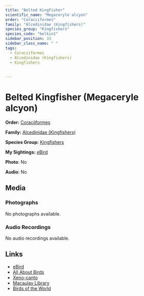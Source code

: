```yaml
---
title: "Belted Kingfisher"
scientific_name: "Megaceryle alcyon"
order: "Coraciiformes"
family: "Alcedinidae (Kingfishers)"
species_group: "Kingfishers"
species_code: "belkin1"
sidebar_position: 33
sidebar_class_name: " "
tags: 
  - Coraciiformes
  - Alcedinidae (Kingfishers)
  - Kingfishers
  
  
---
```


# Belted Kingfisher (Megaceryle alcyon)

**Order:** [Coraciiformes](/tags/coraciiformes)

**Family:** [Alcedinidae (Kingfishers)](/tags/alcedinidae-kingfishers)

**Species Group:** [Kingfishers](/tags/kingfishers)

**My Sightings:** [eBird](https://ebird.org/lifelist?r=world&time=life&spp=belkin1)

**Photo**: No 

**Audio**: No

## Media
### Photographs
No photographs available.

### Audio Recordings
No audio recordings available.

## Links
* [eBird](https://ebird.org/species/belkin1) 
* [All About Birds](https://www.allaboutbirds.org/guide/belkin1) 
* [Xeno-canto](https://www.xeno-canto.org/species/megaceryle-alcyon) 
* [Macaulay Library](https://search.macaulaylibrary.org/catalog?taxonCode=belkin1&sort=rating_rank_desc)
* [Birds of the World](https://birdsoftheworld.org/bow/species/belkin1)
